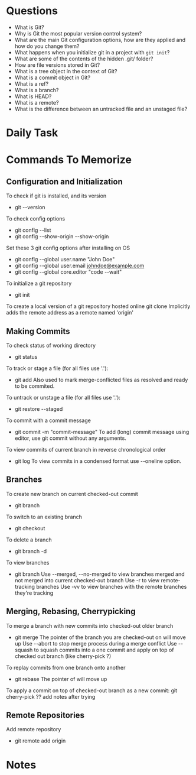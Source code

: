 # Questions

- What is Git? 
- Why is Git the most popular version control system?
- What are the main Git configuration options, how are they applied and how do you change them?
- What happens when you initialize git in a project with `git init`?
- What are some of the contents of the hidden .git/ folder? 
- How are file versions stored in Git?
- What is a tree object in the context of Git?
- What is a commit object in Git?
- What is a ref?
- What is a branch?
- What is HEAD?
- What is a remote?
- What is the difference between an untracked file and an unstaged file?


# Daily Task




# Commands To Memorize

## Configuration and Initialization

To check if git is installed, and its version
- git --version

To check config options
- git config --list
- git config --show-origin 
--show-origin

Set these 3 git config options after installing on OS
- git config --global user.name "John Doe"
- git config --global user.email johndoe@example.com
- git config --global core.editor "code --wait"

To initialize a git repository
- git init

To create a local version of a git repository hosted online
git clone <remote-address> <local-directory-name>
Implicitly adds the remote address as a remote named 'origin'


## Making Commits

To check status of working directory
- git status

To track or stage a file (for all files use '.'):
- git add <filename-or-directory>
Also used to mark merge-conflicted files as resolved and ready to be commited.

To untrack or unstage a file (for all files use '.'):
- git restore --staged <filename>

To commit with a commit message
- git commit -m "commit-message"
To add (long) commit message using editor, use git commit without any arguments.

To view commits of current branch in reverse chronological order
- git log
To view commits in a condensed format use --oneline option.


## Branches

To create new branch on current checked-out commit
- git branch <branch-name>

To switch to an existing branch
- git checkout <branch-name>

To delete a branch
- git branch -d <branch-name>

To view branches
- git branch
Use --merged, --no-merged to view branches merged and not merged into current checked-out branch
Use -r to view remote-tracking branches
Use -vv to view branches with the remote branches they're tracking


## Merging, Rebasing, Cherrypicking

To merge a branch with new commits into checked-out older branch
- git merge <branch-with-new-commits>
The pointer of the branch you are checked-out on will move up
Use --abort to stop merge process during a merge conflict
Use --squash to squash commits into a one commit and apply on top of checked out branch (like cherry-pick ?)

To replay commits from one branch onto another 
- git rebase <branch-to-rebase-onto>
The pointer of <branch-to-rebase-onto> will move up

To apply a commit on top of checked-out branch as a new commit:
git cherry-pick <commit>
?? add notes after trying


## Remote Repositories

Add remote repository
- git remote add origin <repository-address>




# Notes